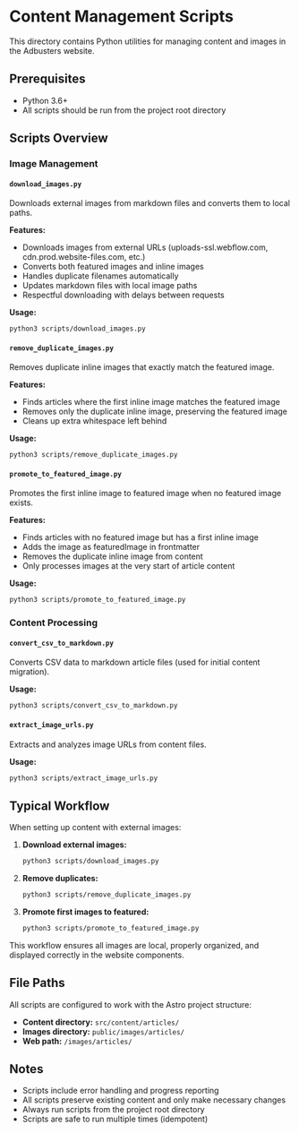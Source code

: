 # Content Management Scripts

This directory contains Python utilities for managing content and images in the Adbusters website.

## Prerequisites

- Python 3.6+
- All scripts should be run from the project root directory

## Scripts Overview

### Image Management

#### `download_images.py`
Downloads external images from markdown files and converts them to local paths.

**Features:**
- Downloads images from external URLs (uploads-ssl.webflow.com, cdn.prod.website-files.com, etc.)
- Converts both featured images and inline images
- Handles duplicate filenames automatically
- Updates markdown files with local image paths
- Respectful downloading with delays between requests

**Usage:**
```bash
python3 scripts/download_images.py
```

#### `remove_duplicate_images.py`
Removes duplicate inline images that exactly match the featured image.

**Features:**
- Finds articles where the first inline image matches the featured image
- Removes only the duplicate inline image, preserving the featured image
- Cleans up extra whitespace left behind

**Usage:**
```bash
python3 scripts/remove_duplicate_images.py
```

#### `promote_to_featured_image.py`
Promotes the first inline image to featured image when no featured image exists.

**Features:**
- Finds articles with no featured image but has a first inline image
- Adds the image as featuredImage in frontmatter
- Removes the duplicate inline image from content
- Only processes images at the very start of article content

**Usage:**
```bash
python3 scripts/promote_to_featured_image.py
```

### Content Processing

#### `convert_csv_to_markdown.py`
Converts CSV data to markdown article files (used for initial content migration).

**Usage:**
```bash
python3 scripts/convert_csv_to_markdown.py
```

#### `extract_image_urls.py`
Extracts and analyzes image URLs from content files.

**Usage:**
```bash
python3 scripts/extract_image_urls.py
```

## Typical Workflow

When setting up content with external images:

1. **Download external images:**
   ```bash
   python3 scripts/download_images.py
   ```

2. **Remove duplicates:**
   ```bash
   python3 scripts/remove_duplicate_images.py
   ```

3. **Promote first images to featured:**
   ```bash
   python3 scripts/promote_to_featured_image.py
   ```

This workflow ensures all images are local, properly organized, and displayed correctly in the website components.

## File Paths

All scripts are configured to work with the Astro project structure:
- **Content directory:** `src/content/articles/`
- **Images directory:** `public/images/articles/`
- **Web path:** `/images/articles/`

## Notes

- Scripts include error handling and progress reporting
- All scripts preserve existing content and only make necessary changes
- Always run scripts from the project root directory
- Scripts are safe to run multiple times (idempotent)